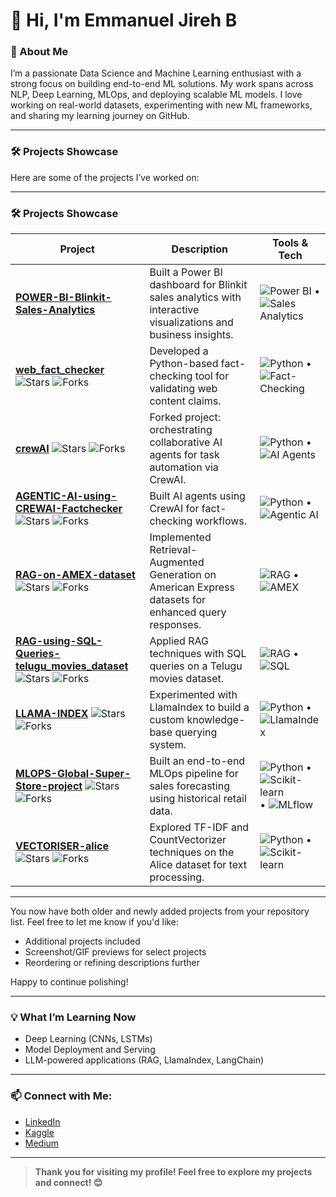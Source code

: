 # 👋 Hi, I'm Emmanuel Jireh B

### 🚀 About Me

I’m a passionate Data Science and Machine Learning enthusiast with a strong focus on building end-to-end ML solutions. My work spans across NLP, Deep Learning, MLOps, and deploying scalable ML models. I love working on real-world datasets, experimenting with new ML frameworks, and sharing my learning journey on GitHub.

---

### 🛠️ Projects Showcase

Here are some of the projects I’ve worked on:

---

### **🛠 Projects Showcase**

| Project                                                                                                                                                                                                                                                                                                                                                                        | Description                                                                                                   | Tools & Tech                                                                                                                                                                    |
| ------------------------------------------------------------------------------------------------------------------------------------------------------------------------------------------------------------------------------------------------------------------------------------------------------------------------------------------------------------------------------ | ------------------------------------------------------------------------------------------------------------- | ------------------------------------------------------------------------------------------------------------------------------------------------------------------------------- |
| **[POWER-BI-Blinkit-Sales-Analytics](https://github.com/emmanueljirehb/POWER-BI-Blinkit-Sales-Analytics)**                                                | Built a Power BI dashboard for Blinkit sales analytics with interactive visualizations and business insights. | ![Power BI](https://img.shields.io/badge/Power%20BI-blue) • ![Sales Analytics](https://img.shields.io/badge/Sales%20Analytics-orange)                                           |
| **[web\_fact\_checker](https://github.com/emmanueljirehb/web_fact_checker)** ![Stars](https://img.shields.io/github/stars/emmanueljirehb/web_fact_checker?style=social) ![Forks](https://img.shields.io/github/forks/emmanueljirehb/web_fact_checker?style=social)                                                                                                             | Developed a Python-based fact-checking tool for validating web content claims.                                | ![Python](https://img.shields.io/badge/Python-blue) • ![Fact-Checking](https://img.shields.io/badge/Fact-Checking-green)                                                        |
| **[crewAI](https://github.com/emmanueljirehb/crewAI)** ![Stars](https://img.shields.io/github/stars/emmanueljirehb/crewAI?style=social) ![Forks](https://img.shields.io/github/forks/emmanueljirehb/crewAI?style=social)                                                                                                                                                       | Forked project: orchestrating collaborative AI agents for task automation via CrewAI.                         | ![Python](https://img.shields.io/badge/Python-blue) • ![AI Agents](https://img.shields.io/badge/AI%20Agents-red)                                                                |
| **[AGENTIC-AI-using-CREWAI-Factchecker](https://github.com/emmanueljirehb/AGENTIC-AI-using-CREWAI-Factchecker)** ![Stars](https://img.shields.io/github/stars/emmanueljirehb/AGENTIC-AI-using-CREWAI-Factchecker?style=social) ![Forks](https://img.shields.io/github/forks/emmanueljirehb/AGENTIC-AI-using-CREWAI-Factchecker?style=social)                                   | Built AI agents using CrewAI for fact-checking workflows.                                                     | ![Python](https://img.shields.io/badge/Python-blue) • ![Agentic AI](https://img.shields.io/badge/Agentic-AI-yellow)                                                             |
| **[RAG-on-AMEX-dataset](https://github.com/emmanueljirehb/RAG-on-AMEX-dataset)** ![Stars](https://img.shields.io/github/stars/emmanueljirehb/RAG-on-AMEX-dataset?style=social) ![Forks](https://img.shields.io/github/forks/emmanueljirehb/RAG-on-AMEX-dataset?style=social)                                                                                                   | Implemented Retrieval-Augmented Generation on American Express datasets for enhanced query responses.         | ![RAG](https://img.shields.io/badge/RAG-purple) • ![AMEX](https://img.shields.io/badge/AMEX-lightgrey)                                                                          |
| **[RAG-using-SQL-Queries-telugu\_movies\_dataset](https://github.com/emmanueljirehb/RAG-using-SQL-Queries-telugu_movies_dataset)** ![Stars](https://img.shields.io/github/stars/emmanueljirehb/RAG-using-SQL-Queries-telugu_movies_dataset?style=social) ![Forks](https://img.shields.io/github/forks/emmanueljirehb/RAG-using-SQL-Queries-telugu_movies_dataset?style=social) | Applied RAG techniques with SQL queries on a Telugu movies dataset.                                           | ![RAG](https://img.shields.io/badge/RAG-purple) • ![SQL](https://img.shields.io/badge/SQL-blue)                                                                                 |
| **[LLAMA-INDEX](https://github.com/emmanueljirehb/LLAMA-INDEX)** ![Stars](https://img.shields.io/github/stars/emmanueljirehb/LLAMA-INDEX?style=social) ![Forks](https://img.shields.io/github/forks/emmanueljirehb/LLAMA-INDEX?style=social)                                                                                                                                   | Experimented with LlamaIndex to build a custom knowledge-base querying system.                                | ![Python](https://img.shields.io/badge/Python-blue) • ![LlamaIndex](https://img.shields.io/badge/LlamaIndex-red)                                                                |
| **[MLOPS-Global-Super-Store-project](https://github.com/emmanueljirehb/MLOPS-Global-Super-Store-project)** ![Stars](https://img.shields.io/github/stars/emmanueljirehb/MLOPS-Global-Super-Store-project?style=social) ![Forks](https://img.shields.io/github/forks/emmanueljirehb/MLOPS-Global-Super-Store-project?style=social)                                               | Built an end-to-end MLOps pipeline for sales forecasting using historical retail data.                        | ![Python](https://img.shields.io/badge/Python-blue) • ![Scikit-learn](https://img.shields.io/badge/Scikit--learn-orange) • ![MLflow](https://img.shields.io/badge/MLflow-green) |
| **[VECTORISER-alice](https://github.com/emmanueljirehb/VECTORISER-alice)** ![Stars](https://img.shields.io/github/stars/emmanueljirehb/VECTORISER-alice?style=social) ![Forks](https://img.shields.io/github/forks/emmanueljirehb/VECTORISER-alice?style=social)                                                                                                               | Explored TF-IDF and CountVectorizer techniques on the Alice dataset for text processing.                      | ![Python](https://img.shields.io/badge/Python-blue) • ![Scikit-learn](https://img.shields.io/badge/Scikit--learn-orange)                                                        |

---

You now have both older and newly added projects from your repository list. Feel free to let me know if you'd like:

* Additional projects included
* Screenshot/GIF previews for select projects
* Reordering or refining descriptions further

Happy to continue polishing!



---

### 💡 What I’m Learning Now
- Deep Learning (CNNs, LSTMs)
- Model Deployment and Serving
- LLM-powered applications (RAG, LlamaIndex, LangChain)

---

### 📫 Connect with Me:
- [LinkedIn](https://www.linkedin.com/in/emmanueljirehb/)  
- [Kaggle](https://www.kaggle.com/emmanueljireh)  
- [Medium](https://medium.com/@emmanueljirehb)  
---

> **Thank you for visiting my profile! Feel free to explore my projects and connect! 😊**
